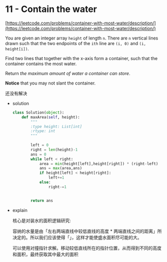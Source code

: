 # 11 - Contain the water

[https://leetcode.com/problems/container-with-most-water/description/](https://leetcode.com/problems/container-with-most-water/description/)

You are given an integer array `height` of length `n`. There are `n` vertical lines drawn such that the two endpoints of the `ith` line are `(i, 0)` and `(i, height[i])`.

Find two lines that together with the x-axis form a container, such that the container contains the most water.

Return *the maximum amount of water a container can store*.

**Notice** that you may not slant the container.

还没有解决

- solution
    
    ```python
    class Solution(object):
        def maxArea(self, height):
            """
            :type height: List[int]
            :rtype: int
            """
            
            left = 0
            right = len(height)-1
            ans = 0
            while left < right:
                area = min(height[left],height[right]) * (right-left)
                ans = max(area,ans)
                if height[left] < height[right]:
                    left+=1
                else:
                    right-=1
                
    
            return ans
    ```
    
- explain
    
    核心是对装水的面积逻辑研究:
    
    容纳的水量是由「左右两端直线中较低直线的高度 * 两端直线之间的距离」所决定的。所以我们应该使得「」，这样才能使盛水面积尽可能的大。
    
    可以使用对撞指针求解。移动较低直线所在的指针位置，从而得到不同的高度和面积，最终获取其中最大的面积
